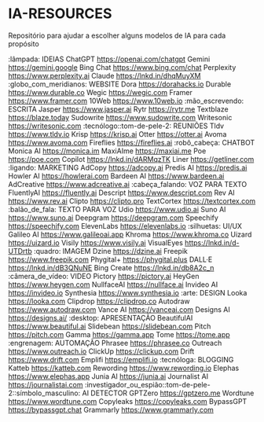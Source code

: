 # IA-RESOURCES
Repositório para ajudar a escolher alguns modelos de IA para cada propósito


:lâmpada: IDEIAS
ChatGPT https://openai.com/chatgpt
Gemini https://gemini.google
Bing Chat https://www.bing.com/chat
Perplexity https://www.perplexity.ai
Claude https://lnkd.in/dhqMuyXM
:globo_com_meridianos: WEBSITE
Dora https://dorahacks.io
Durable https://www.durable.co
Wegic https://wegic.com
Framer https://www.framer.com
10Web https://www.10web.io
:mão_escrevendo: ESCRITA
Jasper https://www.jasper.ai
Rytr https://rytr.me
Textblaze https://blaze.today
Sudowrite https://www.sudowrite.com
Writesonic https://writesonic.com
:tecnólogo::tom-de-pele-2: REUNIÕES
Tldv https://www.tldv.io
Krisp https://krisp.ai
Otter https://otter.ai
Avoma https://www.avoma.com
Fireflies https://fireflies.ai
:robô_cabeça: CHATBOT
Monica AI https://monica.im
MaxiAIme https://maxiai.me
Poe https://poe.com
Copilot https://lnkd.in/dARMqzTK
Liner https://getliner.com
:ligando: MARKETING
AdCopy https://adcopy.ai
Predis AI https://predis.ai
Howler AI https://howlerai.com
Bardeen AI https://www.bardeen.ai
AdCreative https://www.adcreative.ai
:cabeça_falando: VOZ PARA TEXTO
FluentlyAI https://fluently.ai
Descript https://www.descript.com
Rev AI https://www.rev.ai
Clipto https://clipto.pro
TextCortex https://textcortex.com
:balão_de_fala: TEXTO PARA VOZ
Udio https://www.udio.ai
Suno AI https://www.suno.ai
Deepgram https://deepgram.com
Speechify https://speechify.com
ElevenLabs https://elevenlabs.io
:silhuetas: UI/UX
Galileo AI https://www.galileoai.app
Khroma https://www.khroma.co
Uizard https://uizard.io
Visily https://www.visily.ai
VisualEyes https://lnkd.in/d-UTDrtb
:quadro: IMAGEM
Dzine https://dzine.ai
Freepik https://www.freepik.com
Phygital+ https://phygital.plus
DALL·E https://lnkd.in/dB3QNuNE
Bing Create https://lnkd.in/db8A2c_n
:câmera_de_vídeo: VIDEO
Pictory https://pictory.ai
HeyGen https://www.heygen.com
NullfaceAI https://nullface.ai
Invideo AI https://invideo.io
Synthesia https://www.synthesia.io
:arte: DESIGN
Looka https://looka.com
Clipdrop https://clipdrop.co
Autodraw https://www.autodraw.com
Vance AI https://vanceai.com
Designs AI https://designs.ai/
:desktop: APRESENTAÇÃO
BeautifulAI https://www.beautiful.ai
Slidebean https://slidebean.com
Pitch https://pitch.com
Gamma https://gamma.app
Tome https://tome.app
:engrenagem: AUTOMAÇÃO
Phrasee https://phrasee.co
Outreach https://www.outreach.io
ClickUp https://clickup.com
Drift https://www.drift.com
Emplifi https://emplifi.io
:tecnóloga: BLOGGING
Katteb https://katteb.com
Rewording https://www.rewording.io
Elephas https://www.elephas.app
Junia AI https://junia.ai
Journalist AI https://journalistai.com
:investigador_ou_espião::tom-de-pele-2:‍:símbolo_masculino: AI DETECTOR
GPTZero https://gptzero.me
Wordtune https://www.wordtune.com
Copyleaks https://copyleaks.com
BypassGPT https://bypassgpt.chat
Grammarly https://www.grammarly.com
